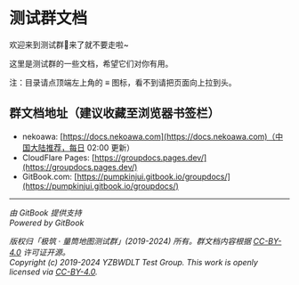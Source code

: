 # 测试群文档

欢迎来到测试群👋来了就不要走啦~

这里是测试群的一些文档，希望它们对你有用。

注：目录请点顶端左上角的 ≡ 图标，看不到请把页面向上拉到头。

## 群文档地址（建议收藏至浏览器书签栏）

- nekoawa: [https://docs.nekoawa.com](https://docs.nekoawa.com)（中国大陆推荐，每日 02:00 更新）
- CloudFlare Pages: [https://groupdocs.pages.dev/](https://groupdocs.pages.dev/)
- GitBook.com: [https://pumpkinjui.gitbook.io/groupdocs/](https://pumpkinjui.gitbook.io/groupdocs/)

---

*由 GitBook 提供支持*  
*Powered by GitBook*

*版权归「极筑 · 量筒地图测试群」(2019-2024) 所有。群文档内容根据 [CC-BY-4.0](https://github.com/PumpkinJui/groupdocs/blob/main/LICENSE) 许可证开源。*  
*Copyright (c) 2019-2024 YZBWDLT Test Group. This work is openly licensed via [CC-BY-4.0](https://github.com/PumpkinJui/groupdocs/blob/main/LICENSE).*